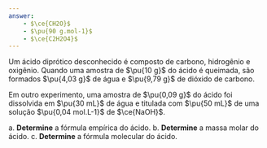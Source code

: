 ```yaml
---
answer:
    - $\ce{CH2O}$
    - $\pu{90 g.mol-1}$
    - $\ce{C2H2O4}$
---
```


Um ácido diprótico desconhecido é composto de carbono, hidrogênio e oxigênio. Quando uma amostra de $\pu{10 g}$ do ácido é queimada, são formados $\pu{4,03 g}$ de água e $\pu{9,79 g}$ de dióxido de carbono. 

Em outro experimento, uma amostra de $\pu{0,09 g}$ do ácido foi dissolvida em $\pu{30 mL}$ de água e titulada com $\pu{50 mL}$ de uma solução $\pu{0,04 mol.L-1}$ de $\ce{NaOH}$.

a. **Determine** a fórmula empírica do ácido.
b. **Determine** a massa molar do ácido.
c. **Determine** a fórmula molecular do ácido.
